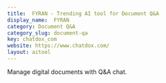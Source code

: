 ```yaml
---
title:  FYRAN - Trending AI tool for Document Q&A
display_name:  FYRAN
category: Document Q&A
category_slug: document-qa
key: chatdox_com
website: https://www.chatdox.com/
layout: aitool
---
```


Manage digital documents with Q&A chat.
